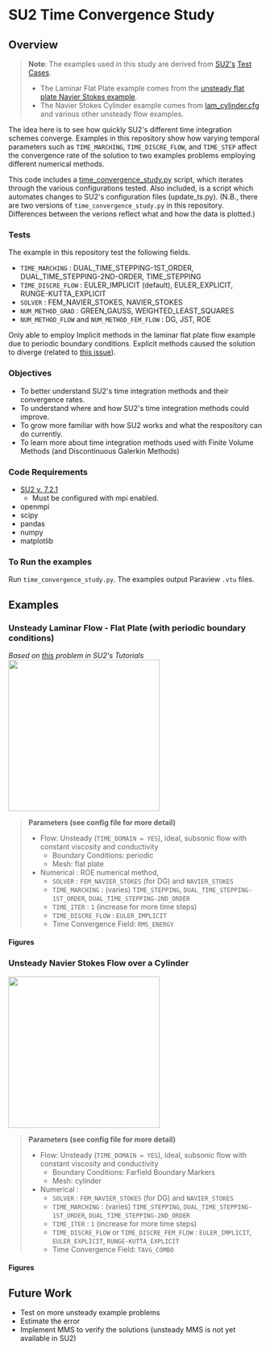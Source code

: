 # SU2 Time Convergence Study


## Overview
> **Note**: The examples used in this study are derived from [SU2's](https://github.com/su2code/SU2) [Test Cases](https://github.com/su2code/SU2/tree/master/TestCases). 
> - The Laminar Flat Plate example comes from the [unsteady flat plate Navier Stokes example](https://github.com/su2code/SU2/blob/master/TestCases/navierstokes/flatplate/lam_flatplate_unst.cfg).
> - The Navier Stokes Cylinder example comes from [lam_cylinder.cfg](https://github.com/su2code/SU2/blob/master/TestCases/navierstokes/cylinder/lam_cylinder.cfg) and various other unsteady flow examples.

The idea here is to see how quickly SU2's different time integration schemes converge. Examples in this repository show how varying temporal parameters such as `TIME_MARCHING`, `TIME_DISCRE_FLOW`, and `TIME_STEP` affect the convergence rate of the solution to two examples problems employing different numerical methods. 

This code includes a [time_convergence_study.py](https://github.com/clmurphey/su2_time_conv/blob/main/lam_flatplate/time_convergence_study.py) script, which iterates through the various configurations tested.  Also included, is a script which automates changes to SU2's configuration files (update_ts.py). (N.B., there are two versions of `time_convergence_study.py` in this repository. Differences between the verions reflect what and how the data is plotted.)

### Tests
The example in this repository test the following fields. 
- `TIME_MARCHING` : DUAL_TIME_STEPPING-1ST_ORDER, DUAL_TIME_STEPPING-2ND-ORDER, TIME_STEPPING
- `TIME_DISCRE_FLOW` : EULER_IMPLICIT (default), EULER_EXPLICIT, RUNGE-KUTTA_EXPLICIT 
- `SOLVER` : FEM_NAVIER_STOKES, NAVIER_STOKES
- `NUM_METHOD_GRAD` : GREEN_GAUSS, WEIGHTED_LEAST_SQUARES
- `NUM_METHOD_FLOW` and `NUM_METHOD_FEM_FLOW` : DG, JST, ROE

Only able to employ Implicit methods in the laminar flat plate flow example due to periodic boundary conditions. Explicit methods caused the solution to diverge (related to [this issue](https://github.com/su2code/SU2/issues/1090)). 

### Objectives
- To better understand SU2's time integration methods and their convergence rates.
- To understand where and how SU2's time integration methods could improve.
- To grow more familiar with how SU2 works and what the respository can do currently.
- To learn more about time integration methods used with Finite Volume Methods (and Discontinuous Galerkin Methods)

### Code Requirements
- [SU2 v. 7.2.1](https://su2code.github.io/docs_v7/Installation/)
  - Must be configured with mpi enabled. 
- openmpi
- scipy
- pandas
- numpy
- matplotlib

### To Run the examples
Run `time_convergence_study.py`. The examples output Paraview `.vtu` files. 

## Examples

### Unsteady Laminar Flow - Flat Plate (with periodic boundary conditions)
*Based on [this](https://su2code.github.io/tutorials/Laminar_Flat_Plate/) problem in SU2's Tutorials*
<img src="https://user-images.githubusercontent.com/37432497/145163560-8869c788-4c6a-4226-b779-c12653db8b87.png" height="300" />


> **Parameters (see config file for more detail)**
> - Flow: Unsteady (`TIME_DOMAIN = YES`), ideal, subsonic flow with constant viscosity and conductivity
>   - Boundary Conditions: periodic
>   - Mesh: flat plate
> - Numerical : ROE numerical method, 
>   - `SOLVER` : `FEM_NAVIER_STOKES` (for DG) and `NAVIER_STOKES` 
>   - `TIME_MARCHING` : (varies) `TIME_STEPPING`, `DUAL_TIME_STEPPING-1ST_ORDER`, `DUAL_TIME_STEPPING-2ND_ORDER`
>   - `TIME_ITER` : `1` (increase for more time steps)
>   - `TIME_DISCRE_FLOW` : `EULER_IMPLICIT` 
>   - Time Convergence Field: `RMS_ENERGY`

#### Figures

### Unsteady Navier Stokes Flow over a Cylinder
<img src="https://user-images.githubusercontent.com/37432497/145163342-9eda0bae-e2b6-42cb-af65-191c81d1895d.png" height="300" />

> **Parameters (see config file for more detail)**
> - Flow: Unsteady (`TIME_DOMAIN = YES`), ideal, subsonic flow with constant viscosity and conductivity
>   - Boundary Conditions: Farfield Boundary Markers
>   - Mesh: cylinder
> - Numerical : 
>   - `SOLVER` : `FEM_NAVIER_STOKES` (for DG) and `NAVIER_STOKES` 
>   - `TIME_MARCHING` : (varies) `TIME_STEPPING`, `DUAL_TIME_STEPPING-1ST_ORDER`, `DUAL_TIME_STEPPING-2ND_ORDER`
>   - `TIME_ITER` : `1` (increase for more time steps)
>   - `TIME_DISCRE_FLOW` or `TIME_DISCRE_FEM_FLOW` : `EULER_IMPLICIT`, `EULER_EXPLICIT`, `RUNGE-KUTTA_EXPLICIT`
>   - Time Convergence Field: `TAVG_COMBO`

#### Figures


## Future Work
- Test on more unsteady example problems
- Estimate the error
- Implement MMS to verify the solutions (unsteady MMS is not yet available in SU2) 
